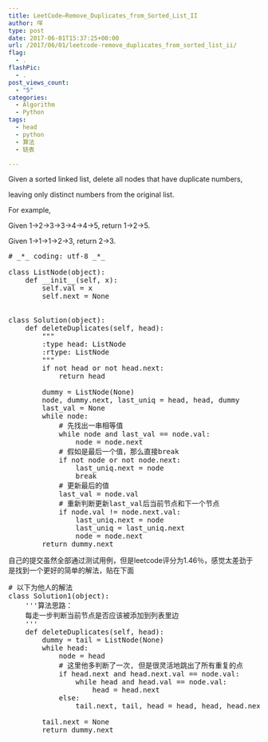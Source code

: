 ```yaml
---
title: LeetCode–Remove_Duplicates_from_Sorted_List_II
author: 咩
type: post
date: 2017-06-01T15:37:25+00:00
url: /2017/06/01/leetcode-remove_duplicates_from_sorted_list_ii/
flag:
  - .
flashPic:
  - .
post_views_count:
  - "5"
categories:
  - Algorithm
  - Python
tags:
  - head
  - python
  - 算法
  - 链表

---
```

Given a sorted linked list, delete all nodes that have duplicate numbers,
  
leaving only distinct numbers from the original list.

For example,
  
Given 1->2->3->3->4->4->5, return 1->2->5.
  
Given 1->1->1->2->3, return 2->3.

<pre class="lang:python decode:1 " ># _*_ coding: utf-8 _*_

class ListNode(object):
    def __init__(self, x):
        self.val = x
        self.next = None


class Solution(object):
    def deleteDuplicates(self, head):
        """
        :type head: ListNode
        :rtype: ListNode
        """
        if not head or not head.next:
            return head
        
        dummy = ListNode(None)
        node, dummy.next, last_uniq = head, head, dummy
        last_val = None
        while node:
            # 先找出一串相等值
            while node and last_val == node.val:
                node = node.next
            # 假如是最后一个值，那么直接break
            if not node or not node.next:
                last_uniq.next = node
                break
            # 更新最后的值
            last_val = node.val
            # 重新判断更新last_val后当前节点和下一个节点
            if node.val != node.next.val:
                last_uniq.next = node
                last_uniq = last_uniq.next
                node = node.next
        return dummy.next
</pre>

自己的提交虽然全部通过测试用例，但是leetcode评分为1.46％，感觉太差劲于是找到一个更好的简单的解法，贴在下面

<pre class="lang:python decode:1 " ># 以下为他人的解法
class Solution1(object):
    '''算法思路：
    每走一步判断当前节点是否应该被添加到列表里边
    '''
    def deleteDuplicates(self, head):
        dummy = tail = ListNode(None)
        while head:
            node = head
            # 这里他多判断了一次, 但是很灵活地跳出了所有重复的点
            if head.next and head.next.val == node.val:
                while head and head.val == node.val:
                    head = head.next
            else:
                tail.next, tail, head = head, head, head.next

        tail.next = None
        return dummy.next
</pre>